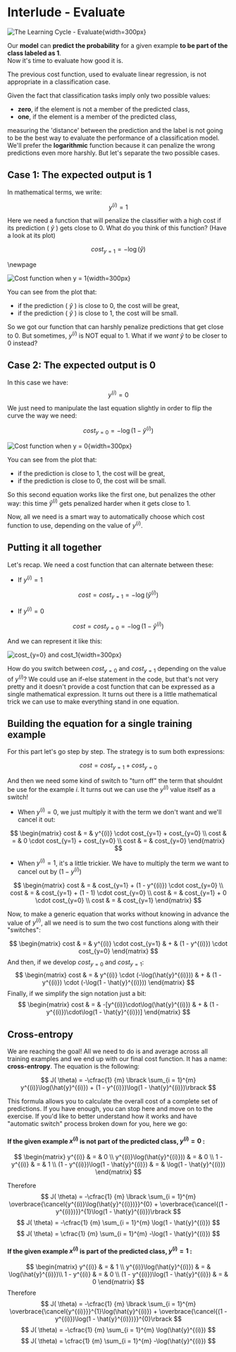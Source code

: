 # Interlude - Evaluate

![The Learning Cycle - Evaluate](../assets/Evaluate.png){width=300px}  

Our **model** can **predict the probability** for a given example **to be part of the class labeled as 1**.  
Now it's time to evaluate how good it is.  

The previous cost function, used to evaluate linear regression, is not appropriate in a classification case.  

Given the fact that classification tasks imply only two possible values:
- **zero**, if the element is not a member of the predicted class,
- **one**, if the element is a member of the predicted class, 

measuring the 'distance' between the prediction and the label is not going to be the best way to evaluate the performance of a classification  model. We'll prefer the **logarithmic** function because it can penalize the wrong predictions even more harshly. But let's separate the two possible cases.

## Case 1: The expected output is 1 

In mathematical terms, we write:

$$
y^{(i)} = 1
$$  

Here we need a function that will penalize the classifier with a high cost if its prediction ( $\hat{y}$ ) gets close to $0$. What do you think of this function? (Have a look at its plot)  

$$
cost_{y=1} = -\log(\hat{y})
$$

\newpage

![Cost function when y = 1](../assets/-log_x.png){width=300px}  

You can see from the plot that: 
- if the prediction ( $\hat{y}$ ) is close to $0$, the cost will be great, 
- if the prediction ( $\hat{y}$ ) is close to $1$, the cost will be small.  


So we got our function that can harshly penalize predictions that get close to $0$. But sometimes, $y^{(i)}$ is NOT equal to $1$. What if we *want* $\hat{y}$ to be closer to $0$ instead?


## Case 2: The expected output is 0

In this case we have:
$$
y^{(i)} = 0
$$  

We just need to manipulate the last equation slightly in order to flip the curve the way we need:

$$
cost_{y=0} = -\log(1 - \hat{y}^{(i)})
$$

![Cost function when y = 0](../assets/-log_1-x.png){width=300px}  

You can see from the plot that: 
- if the prediction is close to $1$, the cost will be great, 
- if the prediction is close to $0$, the cost will be small.  

So this second equation works like the first one, but penalizes the other way: this time $\hat{y}^{(i)}$ gets penalized harder when it gets close to 1.

Now, all we need is a smart way to automatically choose which cost function to use, depending on the value of $y^{(i)}$.

## Putting it all together 

Let's recap. We need a cost function that can alternate between these:

* If $y^{(i)} = 1$

$$
cost = cost_{y=1} = -\log(\hat{y}^{(i)})
$$

* If $y^{(i)} = 0$

$$
cost = cost_{y=0} = -\log(1- \hat{y}^{(i)})
$$

And we can represent it like this:   

![cost_{y=0} and cost_1](../assets/log_loss.png){width=300px}  

How do you switch between $cost_{y=0}$ and $cost_{y=1}$ depending on the value of $y^{(i)}$? We could use an if-else statement in the code, but that's not very pretty and it doesn't provide a cost function that can be expressed as a single mathematical expression. It turns out there is a little mathematical trick we can use to make everything stand in one equation.

## Building the equation for a single training example
For this part let's go step by step. The strategy is to sum both expressions:

$$
cost = cost_{y=1} + cost_{y=0}
$$

And then we need some kind of switch to "turn off" the term that shouldnt be use for the example $i$. It turns out we can use the $y^{(i)}$ value itself as a switch! 
- When $y^{(i)} = 0$, we just multiply it with the term we don't want and we'll cancel it out:

$$
\begin{matrix}
cost & = & y^{(i)} \cdot cost_{y=1} + cost_{y=0} \\
cost & = & 0 \cdot cost_{y=1} + cost_{y=0} \\
cost & = & cost_{y=0}
\end{matrix}
$$

- When $y^{(i)} = 1$, it's a little trickier. We have to multiply the term we want to cancel out by $(1 - y^{(i)})$

$$
\begin{matrix}
cost & = & cost_{y=1} + (1 - y^{(i)}) \cdot cost_{y=0} \\
cost & = & cost_{y=1} + (1 - 1) \cdot cost_{y=0} \\
cost & = & cost_{y=1} + 0 \cdot cost_{y=0}  \\
cost & = & cost_{y=1}
\end{matrix}
$$

Now, to make a generic equation that works without knowing in advance the value of $y^{(i)}$, all we need is to sum the two cost functions along with their "switches": 

$$
\begin{matrix}
cost & = & y^{(i)} \cdot cost_{y=1} & + & (1 - y^{(i)}) \cdot cost_{y=0}
\end{matrix}
$$
And then, if we develop $cost_{y=0}$ and $cost_{y=1}$:
$$
\begin{matrix}
cost & = & y^{(i)} \cdot (-\log(\hat{y}^{(i)})) & + & (1 - y^{(i)}) \cdot (-\log(1 - \hat{y}^{(i)}))
\end{matrix}
$$
Finally, if we simplify the sign notation just a bit:
$$
\begin{matrix}
cost & = & -[y^{(i)}\cdot\log(\hat{y}^{(i)}) & + & (1 - y^{(i)})\cdot\log(1 - \hat{y}^{(i)})]
\end{matrix}
$$


## Cross-entropy

We are reaching the goal! All we need to do is and average across all training examples and we end up with our final cost function. It has a name: **cross-entropy**. The equation is the following:  

$$
J( \theta) = -\cfrac{1} {m} \lbrack \sum_{i = 1}^{m} y^{(i)}\log(\hat{y}^{(i)}) + (1 - y^{(i)})\log(1 - \hat{y}^{(i)})\rbrack
$$

This formula allows you to calculate the overall cost of a complete set of predictions. If you have enough, you can stop here and move on to the exercise. If you'd like to better understand how it works and have "automatic switch" process broken down for you, here we go:

#### If the given example $x^{(i)}$ is not part of the predicted class, $y^{(i)} = 0$ :  

$$
\begin{matrix}
y^{(i)} & = & 0 \\
y^{(i)}\log(\hat{y}^{(i)})) & = & 0   \\
1 - y^{(i)} & = & 1 \\
(1 - y^{(i)})\log(1 - \hat{y}^{(i)}) & = & \log(1 - \hat{y}^{(i)})
\end{matrix}
$$

Therefore 
$$
J( \theta) = -\cfrac{1} {m} \lbrack \sum_{i = 1}^{m} \overbrace{\cancel{y^{(i)}\log(\hat{y}^{(i)})}}^{0} + \overbrace{\cancel{(1 - y^{(i)})}}^{1}\log(1 - \hat{y}^{(i)})\rbrack
$$
$$
J( \theta) = -\cfrac{1} {m} \sum_{i = 1}^{m} \log(1 - \hat{y}^{(i)})
$$
$$
J( \theta) = \cfrac{1} {m} \sum_{i = 1}^{m} -\log(1 - \hat{y}^{(i)})
$$

#### If the given example $x^{(i)}$ is part of the predicted class, $y^{(i)} = 1$ :  

$$
\begin{matrix}
y^{(i)} & = & 1 \\
y^{(i)}\log(\hat{y}^{(i)}) & = & \log(\hat{y}^{(i)})\\
1 - y^{(i)} & = & 0 \\ 
(1 - y^{(i)})\log(1 - \hat{y}^{(i)}) & = & 0  
\end{matrix}
$$
Therefore 
$$
J( \theta) = -\cfrac{1} {m} \lbrack \sum_{i = 1}^{m} \overbrace{\cancel{y^{(i)}}}^{1}\log(\hat{y}^{(i)}) + \overbrace{\cancel{(1 - y^{(i)})\log(1 - \hat{y}^{(i)})}}^{0}\rbrack
$$
$$
J( \theta) = -\cfrac{1} {m} \sum_{i = 1}^{m} \log(\hat{y}^{(i)})
$$
$$
J( \theta) = \cfrac{1} {m} \sum_{i = 1}^{m} -\log(\hat{y}^{(i)})
$$
